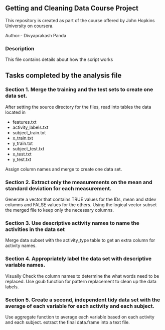 ## Getting and Cleaning Data Course Project

This repository is created as part of the course offered by John Hopkins University on coursera.

Author:- Divyaprakash Panda

### Description

This file contains details about how the script works

## Tasks completed by the analysis file
### Section 1. Merge the training and the test sets to create one data set.
After setting the source directory for the files, read into tables the data located in
- features.txt
- activity_labels.txt
- subject_train.txt
- x_train.txt
- y_train.txt
- subject_test.txt
- x_test.txt
- y_test.txt

Assign column names and merge to create one data set.

### Section 2. Extract only the measurements on the mean and standard deviation for each measurement. 
Generate a vector that contains TRUE values for the IDs, mean and stdev columns and FALSE values for the others.
Using the logical vector subset the merged file to keep only the necessary columns.

### Section 3. Use descriptive activity names to name the activities in the data set
Merge data subset with the activity_type table to get an extra column for activity names.

### Section 4. Appropriately label the data set with descriptive variable names.
Visually Check the column names to determine the what words need to be replaced.
Use gsub function for pattern replacement to clean up the data labels.

### Section 5. Create a second, independent tidy data set with the average of each variable for each activity and each subject. 
Use aggregate function to average each variable based on each activity and each subject.
extract the final data.frame into a text file.
